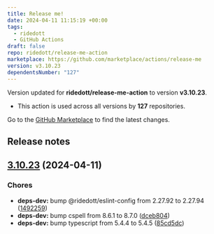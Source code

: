 ```yaml
---
title: Release me!
date: 2024-04-11 11:15:19 +00:00
tags:
  - ridedott
  - GitHub Actions
draft: false
repo: ridedott/release-me-action
marketplace: https://github.com/marketplace/actions/release-me
version: v3.10.23
dependentsNumber: "127"
---
```



Version updated for **ridedott/release-me-action** to version **v3.10.23**.
- This action is used across all versions by **127** repositories.

Go to the [GitHub Marketplace](https://github.com/marketplace/actions/release-me) to find the latest changes.

## Release notes

## [3.10.23](https://github.com/ridedott/release-me-action/compare/v3.10.22...v3.10.23) (2024-04-11)


### Chores

* **deps-dev:** bump @ridedott/eslint-config from 2.27.92 to 2.27.94 ([1492259](https://github.com/ridedott/release-me-action/commit/14922593b23a2d9b7c98696b16a8928a4bef6a9c))
* **deps-dev:** bump cspell from 8.6.1 to 8.7.0 ([dceb804](https://github.com/ridedott/release-me-action/commit/dceb804d223bc22ddcf3e01438073a2deb28fb80))
* **deps-dev:** bump typescript from 5.4.4 to 5.4.5 ([85cd5dc](https://github.com/ridedott/release-me-action/commit/85cd5dcdaa2b6fc7554e98384353bfc17706d419))




